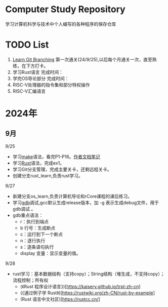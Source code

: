 # Computer Study Repository
学习计算机科学与技术中个人编写的各种程序的保存仓库

# TODO List
1. [Learn Git Branching](https://learngitbranching.js.org/?locale=zh_CN) 第一次通关(24/9/25),以后每个月通关一次，直至熟练，在下方打卡。
2. 学习Rust语言 完成时间：
3. 学完OS导论部分 完成时间：
4. RISC-V处理器的指令集和部分特权操作
5. RISC-V汇编语言

# 2024年
## 9月
9/25
* 学习[make](https://www.bilibili.com/video/BV1xC4y1d7Xs/)语法，看完P1-P16。[作者文档笔记](https://www.yuque.com/duguaizheyuese/bufe66/ahal8e5vo39dzdmb?singleDoc#vDerT)
* 学习[Rust](https://simonkorl.gitbook.io/r-z-rustos-guide/dai-ma-zhi-qian/)语法，完成ex1。
* 学习Git分支管理，完成主要关卡，还剩远程关卡。
* 创建分支rust_learn,负责rust学习。

9/27
* 新建分支os_learn,负责计算机导论和rCore课程的课后练习。
* 学习[gdb](https://blog.csdn.net/weixin_45031801/article/details/134399664)调试,gcc默认生成release版本，加 -g 表示生成debug文件，用于gdb调试
。
* gdb重点语法：
    * r：执行到端点
    * b 行号：生成断点
    * c：运行到下一个断点
    * n：逐行执行
    * s：逐条语句执行
    * display 变量：显示变量的值。

9/28
* rust学习：基本数据结构（支持copy）；String结构（堆生成，不支持copy）；流程控制；所有权
    * (《Rust 程序设计语言》)[https://kaisery.github.io/trpl-zh-cn]
    * (《通过例子学 Rust》)[https://rustwiki.org/zh-CN/rust-by-example]
    * (Rust 语言中文社区)[https://rustcc.cn/]
